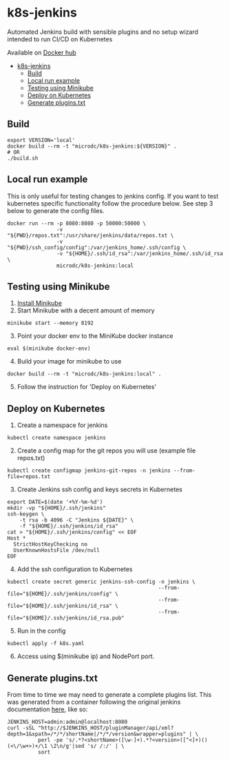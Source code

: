 # k8s-jenkins
Automated Jenkins build with sensible plugins and no setup wizard intended to run CI/CD on Kubernetes

Available on [Docker hub](https://hub.docker.com/r/microdc/k8s-jenkins/)

  * [k8s-jenkins](#k8s-jenkins)
    * [Build](#build)
    * [Local run example](#local-run-example)
    * [Testing using Minikube](#testing-using-minikube)
    * [Deploy on Kubernetes](#deploy-on-kubernetes)
    * [Generate plugins.txt](#generate-pluginstxt)

## Build

```
export VERSION='local'
docker build --rm -t "microdc/k8s-jenkins:${VERSION}" .
# OR
./build.sh

```

## Local run example
This is only useful for testing changes to jenkins config. If you want to test kubernetes specific functionality follow the procedure below.  See step 3 below to generate the config files.
```
docker run --rm -p 8080:8080 -p 50000:50000 \
                -v "${PWD}/repos.txt":/usr/share/jenkins/data/repos.txt \
                -v "${PWD}/ssh_config/config":/var/jenkins_home/.ssh/config \
                -v "${HOME}/.ssh/id_rsa":/var/jenkins_home/.ssh/id_rsa \
                microdc/k8s-jenkins:local
```

## Testing using Minikube
1. [Install Minikube](https://kubernetes.io/docs/tasks/tools/install-minikube/)
2. Start Minikube with a decent amount of memory
```
minikube start --memory 8192
```
3. Point your docker env to the MiniKube docker instance
```
eval $(minikube docker-env)
```
4. Build your image for minikube to use
```
docker build --rm -t "microdc/k8s-jenkins:local" .
```
5. Follow the instruction for 'Deploy on Kubernetes'

## Deploy on Kubernetes
1. Create a namespace for jenkins
```
kubectl create namespace jenkins
```
2. Create a config map for the git repos you will use (example file repos.txt)
```
kubectl create configmap jenkins-git-repos -n jenkins --from-file=repos.txt
```
3. Create Jenkins ssh config and keys secrets in Kubernetes
```
export DATE=$(date '+%Y-%m-%d')
mkdir -vp "${HOME}/.ssh/jenkins"
ssh-keygen \
    -t rsa -b 4096 -C "Jenkins ${DATE}" \
    -f "${HOME}/.ssh/jenkins/id_rsa"
cat > "${HOME}/.ssh/jenkins/config" << EOF
Host *
  StrictHostKeyChecking no
  UserKnownHostsFile /dev/null
EOF
```
4. Add the ssh configuration to Kubernetes
```
kubectl create secret generic jenkins-ssh-config -n jenkins \
                                                 --from-file="${HOME}/.ssh/jenkins/config" \
                                                 --from-file="${HOME}/.ssh/jenkins/id_rsa" \
                                                 --from-file="${HOME}/.ssh/jenkins/id_rsa.pub"
```
5. Run in the config
```
kubectl apply -f k8s.yaml
```

6. Access using $(minikube ip) and NodePort port.


## Generate plugins.txt
From time to time we may need to generate a complete plugins list. This was generated from a container
following the original jenkins documentation [here](https://github.com/jenkinsci/docker/blob/master/README.md), like so:
```
JENKINS_HOST=admin:admin@localhost:8080
curl -sSL "http://$JENKINS_HOST/pluginManager/api/xml?depth=1&xpath=/*/*/shortName|/*/*/version&wrapper=plugins" | \
          perl -pe 's/.*?<shortName>([\w-]+).*?<version>([^<]+)()(<\/\w+>)+/\1 \2\n/g'|sed 's/ /:/' | \
          sort
```

